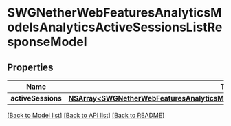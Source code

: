 # SWGNetherWebFeaturesAnalyticsModelsAnalyticsActiveSessionsListResponseModel

## Properties
Name | Type | Description | Notes
------------ | ------------- | ------------- | -------------
**activeSessions** | [**NSArray&lt;SWGNetherWebFeaturesAnalyticsModelsAnalyticsActiveSessionsResponseModel&gt;***](SWGNetherWebFeaturesAnalyticsModelsAnalyticsActiveSessionsResponseModel.md) |  | [optional] 

[[Back to Model list]](../README.md#documentation-for-models) [[Back to API list]](../README.md#documentation-for-api-endpoints) [[Back to README]](../README.md)


